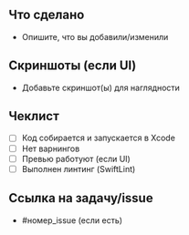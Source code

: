 ## Что сделано
- Опишите, что вы добавили/изменили

## Скриншоты (если UI)
- Добавьте скриншот(ы) для наглядности

## Чеклист
- [ ] Код собирается и запускается в Xcode
- [ ] Нет варнингов
- [ ] Превью работуют (если UI)
- [ ] Выполнен линтинг (SwiftLint)

## Ссылка на задачу/issue
- #номер_issue (если есть)
